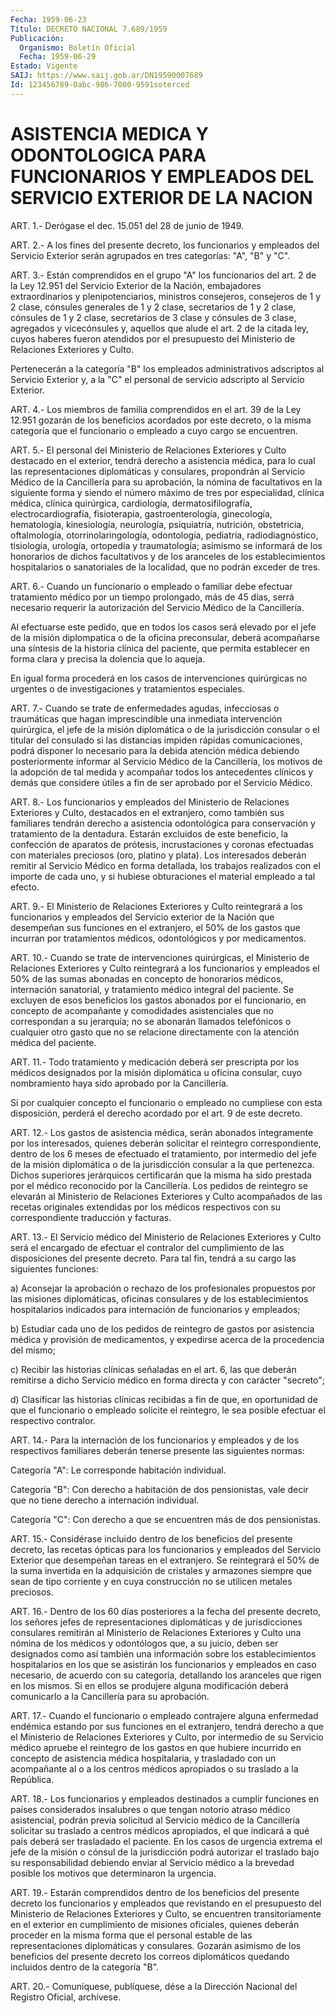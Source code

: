 ```yaml
---
Fecha: 1959-06-23
Título: DECRETO NACIONAL 7.689/1959
Publicación:
  Organismo: Boletín Oficial
  Fecha: 1959-06-29
Estado: Vigente
SAIJ: https://www.saij.gob.ar/DN19590007689
Id: 123456789-0abc-986-7000-9591soterced
---
```

# ASISTENCIA MEDICA Y ODONTOLOGICA PARA FUNCIONARIOS Y EMPLEADOS DEL SERVICIO EXTERIOR DE LA NACION

<a id="1"></a>
ART.  1.-  Derógase  el  dec.  15.051 del 28 de junio de 1949.

<a id="2"></a>
ART.  2.- A los fines del presente decreto, los funcionarios y empleados del Servicio Exterior serán agrupados en tres categorías: "A", "B" y "C".

<a id="3"></a>
ART.  3.-  Están comprendidos en el grupo "A" los funcionarios del art. 2 de la  Ley  12.951  del  Servicio Exterior de la Nación, embajadores    extraordinarios   y  plenipotenciarios,    ministros consejeros, consejeros de 1 y 2 clase,  cónsules generales de 1 y 2 clase,  secretarios  de  1 y 2 clase, cónsules  de  1  y  2  clase, secretarios  de  3  clase  y  cónsules  de  3  clase,  agregados  y vicecónsules y, aquellos que alude  el  art.  2  de  la citada ley, cuyos  haberes  fueron atendidos por el presupuesto del  Ministerio de Relaciones Exteriores y Culto.

Pertenecerán  a la  categoría  "B"  los  empleados  administrativos adscriptos  al Servicio  Exterior  y,  a  la  "C"  el  personal  de servicio adscripto al Servicio Exterior.

<a id="4"></a>
ART. 4.- Los miembros de familia comprendidos en el art. 39 de la  Ley  12.951  gozarán  de  los  beneficios  acordados  por  este decreto,  o la misma categoría que el funcionario o empleado a cuyo cargo se encuentren.

<a id="5"></a>
ART. 5.- El personal del Ministerio de Relaciones Exteriores y Culto  destacado  en  el  exterior,  tendrá  derecho  a  asistencia médica,    para    lo  cual  las  representaciones  diplomáticas  y consulares, propondrán  al  Servicio  Médico de la Cancillería para su aprobación, la nómina de facultativos  en  la  siguiente forma y siendo  el número máximo de tres por especialidad, clínica  médica, clínica quirúrgica, cardiología, dermatosifilografía, electrocardiografía,  fisioterapia, gastroenterología, ginecología, hematología,  kinesiología,   neurología,  psiquiatría,  nutrición, obstetricia,   oftalmología,  otorrinolaringología,    odontología, pediatría,  radiodiagnóstico,  tisiología,  urología,  ortopedia  y traumatología;  asimismo  se  informará de los honorarios de dichos facultativos y de los aranceles de los establecimientos hospitalarios  o  sanatoriales  de  la  localidad,  que  no  podrán exceder de tres.

<a id="6"></a>
ART.  6.-  Cuando  un  funcionario  o empleado o familiar debe efectuar tratamiento médico por un tiempo  prolongado,  más  de  45 días,  serrá necesario requerir la autorización del Servicio Médico de la Cancillería.

Al efectuarse  este pedido, que en todos los casos será elevado por el jefe de la misión  diplompatica  o  de  la  oficina preconsular, deberá  acompañarse  una  síntesis  de  la  historia  clínica   del paciente,  que  permita  establecer  en  forma  clara  y precisa la dolencia que lo aqueja.

En igual forma procederá en los casos de intervenciones quirúrgicas   no  urgentes  o  de  investigaciones  y  tratamientos especiales.

<a id="7"></a>
ART. 7.- Cuando se trate de enfermedades agudas, infecciosas o traumáticas  que  hagan  imprescindible  una inmediata intervención quirúrgica, el jefe de la misión diplomática  o  de la jurisdicción consular  o  el  titular  del  consulado si las distancias  impiden rápidas comunicaciones, podrá disponer  lo necesario para la debida atención  médica  debiendo  posteriormente  informar   al  Servicio Médico de la Cancillería, los motivos de la adopción de  tal medida y  acompañar  todos los antecedentes clínicos y demás que considere útiles a fin de ser aprobado por el Servicio Médico.

<a id="8"></a>
ART.  8.-  Los  funcionarios  y  empleados  del  Ministerio de Relaciones  Exteriores  y Culto, destacados en el extranjero,  como también sus familiares tendrán  derecho  a  asistencia odontológica para conservación y tratamiento de la dentadura.  Estarán excluidos de    este  beneficio,  la  confección  de  aparatos  de  prótesis, incrustaciones  y coronas efectuadas con materiales preciosos (oro, platino y plata).  Los  interesados  deberán  remitir  al  Servicio Médico  en  forma detallada, los trabajos realizados con el importe de cada uno,  y  si hubiese obturaciones el material empleado a tal efecto.

<a id="9"></a>
ART.  9.-  El  Ministerio  de  Relaciones  Exteriores y Culto reintegrará  a  los  funcionarios y empleados del Servicio exterior de la Nación que desempeñan  sus funciones en el extranjero, el 50% de los gastos que incurran por  tratamientos médicos, odontológicos y por medicamentos.

<a id="10"></a>
ART.  10.-  Cuando  se trate de intervenciones quirúrgicas, el Ministerio  de Relaciones Exteriores  y  Culto  reintegrará  a  los funcionarios  y  empleados el 50% de las sumas abonadas en concepto de  honorarios  médicos,   internación  sanatorial,  y  tratamiento médico integral del paciente.  Se  excluyen  de esos beneficios los gastos abonados por el funcionario, en concepto  de  acompañante  y comodidades  asistenciales  que  no correspondan a su jerarquía; no se abonarán llamados telefónicos o  cualquier  otro gasto que no se relacione  directamente  con  la  atención  médica  del   paciente.

<a id="11"></a>
ART.  11.- Todo tratamiento y medicación deberá ser prescripta por los médicos  designados  por  la  misión  diplomática u oficina consular, cuyo nombramiento haya sido aprobado  por la Cancillería.

Si  por cualquier concepto el funcionario o empleado  no  cumpliese con esta  disposición, perderá el derecho acordado por el art. 9 de este decreto.

<a id="12"></a>
ART.  12.-  Los  gastos  de  asistencia médica, serán abonados íntegramente  por  los interesados, quienes  deberán  solicitar  el reintegro correspondiente,  dentro  de  los 6 meses de efectuado el tratamiento, por intermedio del jefe de la  misión diplomática o de la  jurisdicción  consular a la que pertenezca.  Dichos  superiores jerárquicos certificarán  que  la  misma  ha  sido  prestada por el médico reconocido por la Cancillería. Los pedidos de  reintegro  se elevarán al Ministerio de Relaciones Exteriores y Culto acompañados  de  las  recetas originales extendidas por los médicos respectivos  con  su  correspondiente    traducción    y  facturas.

<a id="13"></a>
ART.  13.-  El  Servicio  médico  del Ministerio de Relaciones Exteriores y Culto será el encargado de  efectuar  el contralor del cumplimiento  de las disposiciones del presente decreto.  Para  tal fin, tendrá a su cargo las siguientes funciones:

a)  Aconsejar  la    aprobación  o  rechazo  de  los  profesionales propuestos por las misiones  diplomáticas, oficinas consulares y de los establecimientos hospitalarios  indicados  para  internación de funcionarios y empleados;

b)  Estudiar  cada  uno  de los pedidos de reintegro de gastos  por asistencia médica y provisión  de  medicamentos, y expedirse acerca de la procedencia del mismo;

c) Recibir las historias clínicas señaladas  en  el art. 6, las que deberán remitirse a dicho Servicio médico en forma  directa  y  con carácter "secreto";

d)  Clasificar  las  historias  clínicas recibidas a fin de que, en oportunidad  de  que  el  funcionario    o   empleado  solicite  el reintegro,  le  sea  posible  efectuar  el  respectivo   contralor.

<a id="14"></a>
ART. 14.- Para la internación de los funcionarios y empleados y de  los    respectivos  familiares  deberán  tenerse  presente  las siguientes normas:

Categoría  "A":    Le    corresponde  habitación  individual.

Categoría "B": Con derecho  a  habitación de dos pensionistas, vale decir  que  no  tiene  derecho  a  internación    individual.

Categoría  "C":  Con  derecho  a  que  se  encuentren  más  de  dos pensionistas.

<a id="15"></a>
ART.  15.-  Considérase  incluido dentro de los beneficios del presente  decreto,  las recetas ópticas  para  los  funcionarios  y empleados  del  Servicio  Exterior  que  desempeñan  tareas  en  el extranjero. Se reintegrará  el  50%  de  la  suma  invertida  en la adquisición  de  cristales  y  armazones  siempre  que sean de tipo corriente y en cuya construcción no se utilicen metales  preciosos.

<a id="16"></a>
ART.  16.-  Dentro  de  los 60 días posteriores a la fecha del presente decreto, los señores jefes de representaciones diplomáticas  y  de  jurisdicciones    consulares    remitirán   al Ministerio  de  Relaciones  Exteriores  y  Culto  una nómina de los médicos  y odontólogos que, a su juicio, deben ser designados  como así también una información sobre los establecimientos hospitalarios  en los que se asistirán los funcionarios y empleados en caso necesario,  de  acuerdo  con  su  categoría, detallando los aranceles que rigen en los mismos. Si en ellos  se produjere alguna modificación  deberá  comunicarlo  a  la  Cancillería    para    su aprobación.

<a id="17"></a>
ART.  17.-  Cuando el funcionario o empleado contrajere alguna enfermedad endémica  estando  por  sus  funciones en el extranjero, tendrá  derecho  a  que  el Ministerio de Relaciones  Exteriores  y Culto, por intermedio de su  Servicio  médico  apruebe el reintegro de  los gastos en que hubiere incurrido en concepto  de  asistencia médica  hospitalaria,  y  trasladado  con un acompañante al o a los centros  médicos  apropiados  o  su  traslado    a   la  República.

<a id="18"></a>
ART.  18.-  Los  funcionarios y empleados destinados a cumplir funciones en países considerados  insalubres  o  que tengan notorio atraso  médico  asistencial,  podrán previa solicitud  al  Servicio médico de la Cancillería solicitar  su  traslado  a centros médicos apropiados,  el  que  indicará a qué país deberá ser trasladado  el paciente. En los casos  de  urgencia extrema el jefe de la misión o cónsul  de la jurisdicción podrá  autorizar  el  traslado  bajo  su responsabilidad  debiendo  enviar  al Servicio médico a la brevedad posible los motivos que determinaron la urgencia.

<a id="19"></a>
ART.  19.-  Estarán  comprendidos dentro de los beneficios del presente decreto los funcionarios  y empleados que revistando en el presupuesto del Ministerio de Relaciones  Exteriores  y  Culto,  se encuentren  transitoriamente  en  el  exterior  en  cumplimiento de misiones oficiales, quienes deberán proceder en la misma  forma que el    personal  estable  de  las  representaciones  diplomáticas  y consulares.   Gozarán  asimismo  de  los  beneficios  del  presente decreto los correos  diplomáticos  quedando  incluidos dentro de la categoría "B".

<a id="20"></a>
ART. 20.- Comuníquese, publíquese, dése a la Dirección Nacional del Registro Oficial, archívese.